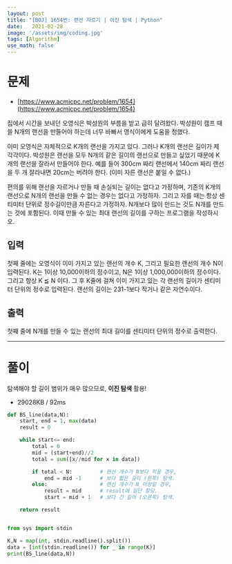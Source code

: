 ```yaml
---
layout: post
title: "[BOJ] 1654번: 랜선 자르기 | 이진 탐색 | Python"
date:   2021-02-28
image: '/assets/img/coding.jpg'
tags: [Algorithm]
use_math: false
---
```


# 문제

* [https://www.acmicpc.net/problem/1654](https://www.acmicpc.net/problem/1654)

집에서 시간을 보내던 오영식은 박성원의 부름을 받고 급히 달려왔다. 박성원이 캠프 때 쓸 N개의 랜선을 만들어야 하는데 너무 바빠서 영식이에게 도움을 청했다.

이미 오영식은 자체적으로 K개의 랜선을 가지고 있다. 그러나 K개의 랜선은 길이가 제각각이다. 박성원은 랜선을 모두 N개의 같은 길이의 랜선으로 만들고 싶었기 때문에 K개의 랜선을 잘라서 만들어야 한다. 예를 들어 300cm 짜리 랜선에서 140cm 짜리 랜선을 두 개 잘라내면 20cm는 버려야 한다. (이미 자른 랜선은 붙일 수 없다.)

편의를 위해 랜선을 자르거나 만들 때 손실되는 길이는 없다고 가정하며, 기존의 K개의 랜선으로 N개의 랜선을 만들 수 없는 경우는 없다고 가정하자. 그리고 자를 때는 항상 센티미터 단위로 정수길이만큼 자른다고 가정하자. N개보다 많이 만드는 것도 N개를 만드는 것에 포함된다. 이때 만들 수 있는 최대 랜선의 길이를 구하는 프로그램을 작성하시오.

## 입력

첫째 줄에는 오영식이 이미 가지고 있는 랜선의 개수 K, 그리고 필요한 랜선의 개수 N이 입력된다. K는 1이상 10,000이하의 정수이고, N은 1이상 1,000,000이하의 정수이다. 그리고 항상 K ≦ N 이다. 그 후 K줄에 걸쳐 이미 가지고 있는 각 랜선의 길이가 센티미터 단위의 정수로 입력된다. 랜선의 길이는 231-1보다 작거나 같은 자연수이다.

## 출력

첫째 줄에 N개를 만들 수 있는 랜선의 최대 길이를 센티미터 단위의 정수로 출력한다.




---

# 풀이

탐색해야 할 길이 범위가 매우 많으므로, **이진 탐색** 활용!

- 29028KB / 92ms


```python
def BS_line(data,N):
    start, end = 1, max(data)
    result = 0

    while start<= end:
        total = 0
        mid = (start+end)//2  
        total = sum([x//mid for x in data])

        if total < N:         # 랜선 개수가 N보다 적을 경우,
            end = mid -1      # 보다 짧은 길이 (왼쪽) 탐색.
        else:                 # 랜선 개수가 N 이상일 경우,
            result = mid      # result에 일단 할당.
            start = mid + 1   # 보다 긴 길이 (오른쪽) 탐색.

    return result


from sys import stdin

K,N = map(int, stdin.readline().split())
data = [int(stdin.readline()) for _ in range(K)]
print(BS_line(data,N))
```



<br>
